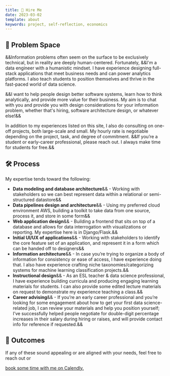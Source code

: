 ```yaml
---
title: 💸 Hire Me
date: 2023-03-02
template: about
keywords: project, self-reflection, economics
---
```

## 🤔 Problem Space

&&Information problems often seem on the surface to be exclusively technical, but in reality are deeply human-centered. Fortunately, &&I'm a data engineer with a humanistic mindset. I have experience designing full-stack applications that meet business needs and can power analytics platforms. I also teach students to position themselves and thrive in the fast-paced world of data science.

&&I want to help people design better software systems, learn how to think analytically, and provide more value for their business. My aim is to chat with you and provide you with design considerations for your information problem, whether that's hiring, software architecture design, or whatever else!&&

In addition to my experiences listed on this site, I also do consulting on one-off projects, both large-scale and small. My hourly rate is negotiable depending on the project, task, and degree of commitment. &&If you’re a student or early-career professional, please reach out. I always make time for students for free.&&

## 🛠 Process
My expertise tends toward the following:

- **Data modeling and database architecture**&& - Working with stakeholders so we can best represent data within a relational or semi-structured datastore&&
- **Data pipelines design and architecture**&& - Using my preferred cloud environment AWS, building a toolkit to take data from one source, process it, and store in some form&&
- **Web application design**&& - Building a frontend that sits on top of a database and allows for data interrogation with visualizations or reporting. My expertise here is in Django/Flask.&&
- **Initial UI/UX of applications**&& - Working with stakeholders to identify the core feature set of an application, and represent it in a form which can be handed off to designers&&
- **Information architecture**&& - In case you’re trying to organize a body of information for consistency or ease of access, I have experience doing that. I also have experience crafting niche taxonomies/categorizing systems for machine learning classification projects.&&
- **Instructional design**&& - As an ESL teacher & data science professional, I have experience building curricula and producing engaging learning materials for students. I can also provide some edited lecture materials on request to demonstrate my experience teaching a class.&&
- **Career advising**&& - If you’re an early career professional and you’re looking for some engagement about how to get your first data science-related job, I can review your materials and help you position yourself; I’ve successfully helped people negotiate for double-digit percentage increases in their salary during hiring or raises, and will provide contact info for reference if requested.&&

## 🎉 Outcomes
If any of these sound appealing or are aligned with your needs, feel free to reach out or
<link href="https://assets.calendly.com/assets/external/widget.css" rel="stylesheet">
<script src="https://assets.calendly.com/assets/external/widget.js" type="text/javascript" async></script>
<a href="" onclick="Calendly.initPopupWidget({url: 'https://calendly.com/k11m13/15min?hide_event_type_details=1&hide_gdpr_banner=1'});return false;">book some time with me on Calendly.</a>